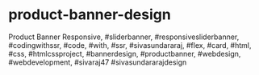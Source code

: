 # product-banner-design
Product  Banner Responsive, #sliderbanner, #responsivesliderbanner, #codingwithssr, #code, #with, #ssr, #sivasundararaj, #flex, #card, #html,  #css, #htmlcssproject, #bannerdesign, #productbanner, #webdesign, #webdevelopment, #sivaraj47 #sivasundararajdesign
